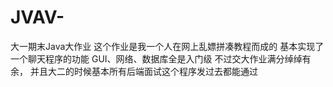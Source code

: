 # JVAV-
大一期末Java大作业
这个作业是我一个人在网上乱嫖拼凑教程而成的
基本实现了一个聊天程序的功能
GUI、网络、数据库全是入门级
不过交大作业满分绰绰有余，
并且大二的时候基本所有后端面试这个程序发过去都能通过